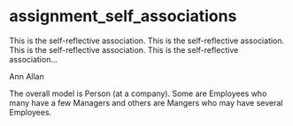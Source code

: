 assignment_self_associations
============================

This is the self-reflective association. This is the self-reflective association. This is the self-reflective association. This is the self-reflective association...

 Ann Allan

 The overall model is Person (at a company). Some are Employees who many have a few Managers and others are Mangers who may have several Employees.
 
